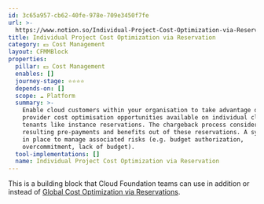 ```yaml
---
id: 3c65a957-cb62-40fe-978e-709e3450f7fe
url: >-
  https://www.notion.so/Individual-Project-Cost-Optimization-via-Reservation-3c65a957cb6240fe978e709e3450f7fe
title: Individual Project Cost Optimization via Reservation
category: 💵 Cost Management
layout: CFMMBlock
properties:
  pillar: 💵 Cost Management
  enables: []
  journey-stage: ⭐️⭐️⭐️⭐️
  depends-on: []
  scope: ☁️ Platform
  summary: >-
    Enable cloud customers within your organisation to take advantage of cloud
    provider cost optimisation opportunities available on individual cloud
    tenants like instance reservations. The chargeback process considers any
    resulting pre-payments and benefits out of these reservations. A system is
    in place to manage associated risks (e.g. budget authorization,
    overcommitment, lack of budget). 
  tool-implementations: []
  name: Individual Project Cost Optimization via Reservation
---
```


This is a building block that Cloud Foundation teams can use in addition or instead of [Global Cost Optimization via Reservations](/maturity-model/cost-management/global-cost-optimization-via-reservations.md).

